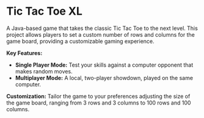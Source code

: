 # Tic Tac Toe XL

A Java-based game that takes the classic Tic Tac Toe to the next level. This project allows players to set a custom number of rows and columns for the game board, providing a customizable gaming experience.

**Key Features:**
- **Single Player Mode:** Test your skills against a computer opponent that makes random moves.
- **Multiplayer Mode:** A local, two-player showdown, played on the same computer.

**Customization:** Tailor the game to your preferences adjusting the size of the game board, ranging from 3 rows and 3 columns to 100 rows and 100 columns.
